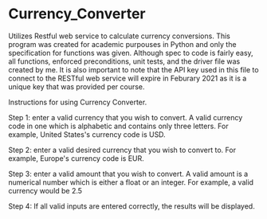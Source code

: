 # Currency_Converter
Utilizes Restful web service to calculate currency conversions. This program was created for academic purpouses in Python and only the specification for functions was given. Although spec to code is fairly easy, all functions, enforced preconditions, unit tests, and the driver file was created by me. It is also important to note that the API key used in this file to connect to the RESTful web service will expire in Feburary 2021 as it is a unique key that was provided per course.


Instructions for using Currency Converter.

Step 1: enter a valid currency that you wish to convert. A valid currency code in one which is alphabetic and contains only three letters.
    For example, United States's currency code is USD.
    
Step 2: enter a valid desired currency that you wish to convert to.
    For example, Europe's currency code is EUR.
    
Step 3: enter a valid amount that you wish to convert. A valid amount is a numerical number which is either a float or an integer.
    For example, a valid currency would be 2.5
    
Step 4: If all valid inputs are entered correctly, the results will be displayed.
